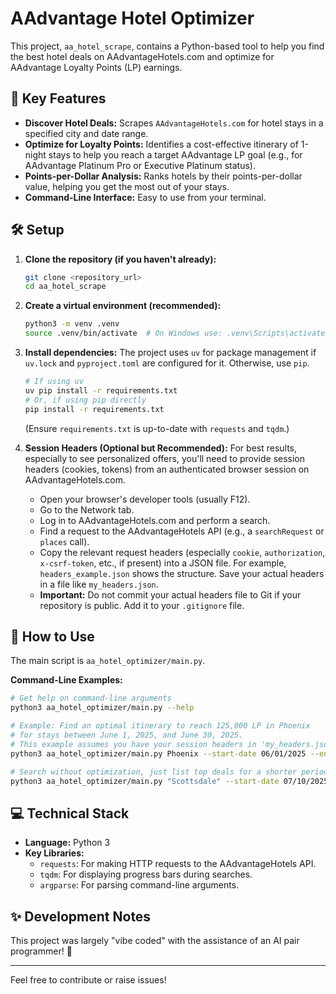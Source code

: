 # AAdvantage Hotel Optimizer

This project, `aa_hotel_scrape`, contains a Python-based tool to help you find the best hotel deals on AAdvantageHotels.com and optimize for AAdvantage Loyalty Points (LP) earnings.

## 🌟 Key Features

*   **Discover Hotel Deals:** Scrapes `AAdvantageHotels.com` for hotel stays in a specified city and date range.
*   **Optimize for Loyalty Points:** Identifies a cost-effective itinerary of 1-night stays to help you reach a target AAdvantage LP goal (e.g., for AAdvantage Platinum Pro or Executive Platinum status).
*   **Points-per-Dollar Analysis:** Ranks hotels by their points-per-dollar value, helping you get the most out of your stays.
*   **Command-Line Interface:** Easy to use from your terminal.

## 🛠️ Setup

1.  **Clone the repository (if you haven't already):**
    ```bash
    git clone <repository_url>
    cd aa_hotel_scrape
    ```

2.  **Create a virtual environment (recommended):**
    ```bash
    python3 -m venv .venv
    source .venv/bin/activate  # On Windows use: .venv\Scripts\activate
    ```

3.  **Install dependencies:**
    The project uses `uv` for package management if `uv.lock` and `pyproject.toml` are configured for it. Otherwise, use `pip`.
    ```bash
    # If using uv
    uv pip install -r requirements.txt
    # Or, if using pip directly
    pip install -r requirements.txt
    ```
    (Ensure `requirements.txt` is up-to-date with `requests` and `tqdm`.)

4.  **Session Headers (Optional but Recommended):**
    For best results, especially to see personalized offers, you'll need to provide session headers (cookies, tokens) from an authenticated browser session on AAdvantageHotels.com.
    *   Open your browser's developer tools (usually F12).
    *   Go to the Network tab.
    *   Log in to AAdvantageHotels.com and perform a search.
    *   Find a request to the AAdvantageHotels API (e.g., a `searchRequest` or `places` call).
    *   Copy the relevant request headers (especially `cookie`, `authorization`, `x-csrf-token`, etc., if present) into a JSON file. For example, `headers_example.json` shows the structure. Save your actual headers in a file like `my_headers.json`.
    *   **Important:** Do not commit your actual headers file to Git if your repository is public. Add it to your `.gitignore` file.

## 🚀 How to Use

The main script is `aa_hotel_optimizer/main.py`.

**Command-Line Examples:**

```bash
# Get help on command-line arguments
python3 aa_hotel_optimizer/main.py --help

# Example: Find an optimal itinerary to reach 125,000 LP in Phoenix
# for stays between June 1, 2025, and June 30, 2025.
# This example assumes you have your session headers in 'my_headers.json'.
python3 aa_hotel_optimizer/main.py Phoenix --start-date 06/01/2025 --end-date 06/30/2025 --target-lp 125000 --headers-file my_headers.json

# Search without optimization, just list top deals for a shorter period
python3 aa_hotel_optimizer/main.py "Scottsdale" --start-date 07/10/2025 --end-date 07/12/2025 --headers-file my_headers.json
```

## 💻 Technical Stack

*   **Language:** Python 3
*   **Key Libraries:**
    *   `requests`: For making HTTP requests to the AAdvantageHotels API.
    *   `tqdm`: For displaying progress bars during searches.
    *   `argparse`: For parsing command-line arguments.

## ✨ Development Notes

This project was largely "vibe coded" with the assistance of an AI pair programmer! 🤖

---

Feel free to contribute or raise issues!
